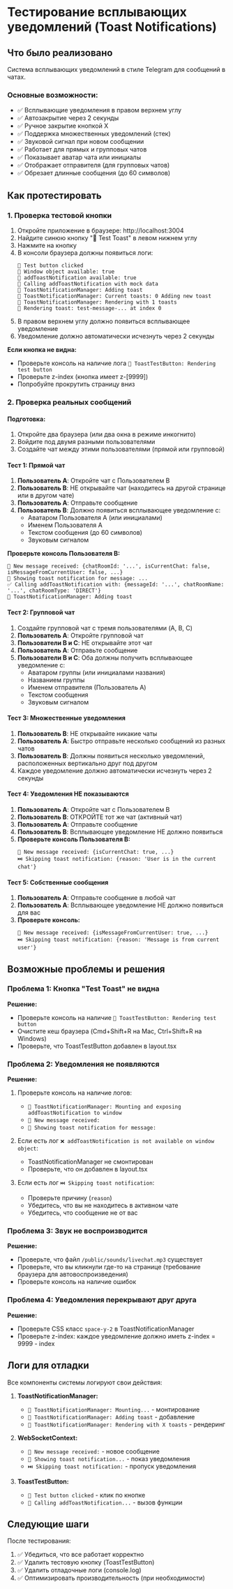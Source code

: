 # Тестирование всплывающих уведомлений (Toast Notifications)

## Что было реализовано

Система всплывающих уведомлений в стиле Telegram для сообщений в чатах.

### Основные возможности:
- ✅ Всплывающие уведомления в правом верхнем углу
- ✅ Автозакрытие через 2 секунды
- ✅ Ручное закрытие кнопкой X
- ✅ Поддержка множественных уведомлений (стек)
- ✅ Звуковой сигнал при новом сообщении
- ✅ Работает для прямых и групповых чатов
- ✅ Показывает аватар чата или инициалы
- ✅ Отображает отправителя (для групповых чатов)
- ✅ Обрезает длинные сообщения (до 60 символов)

## Как протестировать

### 1. Проверка тестовой кнопки

1. Откройте приложение в браузере: http://localhost:3004
2. Найдите синюю кнопку "🧪 Test Toast" в левом нижнем углу
3. Нажмите на кнопку
4. В консоли браузера должны появиться логи:
   ```
   🧪 Test button clicked
   🧪 Window object available: true
   🧪 addToastNotification available: true
   🧪 Calling addToastNotification with mock data
   🎨 ToastNotificationManager: Adding toast
   🎨 ToastNotificationManager: Current toasts: 0 Adding new toast
   🎨 ToastNotificationManager: Rendering with 1 toasts
   🎨 Rendering toast: test-message-... at index 0
   ```
5. В правом верхнем углу должно появиться всплывающее уведомление
6. Уведомление должно автоматически исчезнуть через 2 секунды

**Если кнопка не видна:**
- Проверьте консоль на наличие лога `🎨 ToastTestButton: Rendering test button`
- Проверьте z-index (кнопка имеет z-[9999])
- Попробуйте прокрутить страницу вниз

### 2. Проверка реальных сообщений

#### Подготовка:
1. Откройте два браузера (или два окна в режиме инкогнито)
2. Войдите под двумя разными пользователями
3. Создайте чат между этими пользователями (прямой или групповой)

#### Тест 1: Прямой чат
1. **Пользователь A**: Откройте чат с Пользователем B
2. **Пользователь B**: НЕ открывайте чат (находитесь на другой странице или в другом чате)
3. **Пользователь A**: Отправьте сообщение
4. **Пользователь B**: Должно появиться всплывающее уведомление с:
   - Аватаром Пользователя A (или инициалами)
   - Именем Пользователя A
   - Текстом сообщения (до 60 символов)
   - Звуковым сигналом

**Проверьте консоль Пользователя B:**
```
📩 New message received: {chatRoomId: '...', isCurrentChat: false, isMessageFromCurrentUser: false, ...}
🔔 Showing toast notification for message: ...
✅ Calling addToastNotification with: {messageId: '...', chatRoomName: '...', chatRoomType: 'DIRECT'}
🎨 ToastNotificationManager: Adding toast
```

#### Тест 2: Групповой чат
1. Создайте групповой чат с тремя пользователями (A, B, C)
2. **Пользователь A**: Откройте групповой чат
3. **Пользователи B и C**: НЕ открывайте этот чат
4. **Пользователь A**: Отправьте сообщение
5. **Пользователи B и C**: Оба должны получить всплывающее уведомление с:
   - Аватаром группы (или инициалами названия)
   - Названием группы
   - Именем отправителя (Пользователь A)
   - Текстом сообщения
   - Звуковым сигналом

#### Тест 3: Множественные уведомления
1. **Пользователь B**: НЕ открывайте никакие чаты
2. **Пользователь A**: Быстро отправьте несколько сообщений из разных чатов
3. **Пользователь B**: Должны появиться несколько уведомлений, расположенных вертикально друг под другом
4. Каждое уведомление должно автоматически исчезнуть через 2 секунды

#### Тест 4: Уведомления НЕ показываются
1. **Пользователь A**: Откройте чат с Пользователем B
2. **Пользователь B**: ОТКРОЙТЕ тот же чат (активный чат)
3. **Пользователь A**: Отправьте сообщение
4. **Пользователь B**: Всплывающее уведомление НЕ должно появиться
5. **Проверьте консоль Пользователя B:**
   ```
   📩 New message received: {isCurrentChat: true, ...}
   ⏭️ Skipping toast notification: {reason: 'User is in the current chat'}
   ```

#### Тест 5: Собственные сообщения
1. **Пользователь A**: Отправьте сообщение в любой чат
2. **Пользователь A**: Всплывающее уведомление НЕ должно появиться для вас
3. **Проверьте консоль:**
   ```
   📩 New message received: {isMessageFromCurrentUser: true, ...}
   ⏭️ Skipping toast notification: {reason: 'Message is from current user'}
   ```

## Возможные проблемы и решения

### Проблема 1: Кнопка "Test Toast" не видна
**Решение:**
- Проверьте консоль на наличие `🎨 ToastTestButton: Rendering test button`
- Очистите кеш браузера (Cmd+Shift+R на Mac, Ctrl+Shift+R на Windows)
- Проверьте, что ToastTestButton добавлен в layout.tsx

### Проблема 2: Уведомления не появляются
**Решение:**
1. Проверьте консоль на наличие логов:
   - `🎨 ToastNotificationManager: Mounting and exposing addToastNotification to window`
   - `📩 New message received:`
   - `🔔 Showing toast notification for message:`

2. Если есть лог `❌ addToastNotification is not available on window object`:
   - ToastNotificationManager не смонтирован
   - Проверьте, что он добавлен в layout.tsx

3. Если есть лог `⏭️ Skipping toast notification`:
   - Проверьте причину (`reason`)
   - Убедитесь, что вы не находитесь в активном чате
   - Убедитесь, что сообщение не от вас

### Проблема 3: Звук не воспроизводится
**Решение:**
- Проверьте, что файл `/public/sounds/livechat.mp3` существует
- Проверьте, что вы кликнули где-то на странице (требование браузера для автовоспроизведения)
- Проверьте консоль на наличие ошибок

### Проблема 4: Уведомления перекрывают друг друга
**Решение:**
- Проверьте CSS класс `space-y-2` в ToastNotificationManager
- Проверьте z-index: каждое уведомление должно иметь z-index = 9999 - index

## Логи для отладки

Все компоненты системы логируют свои действия:

1. **ToastNotificationManager:**
   - `🎨 ToastNotificationManager: Mounting...` - монтирование
   - `🎨 ToastNotificationManager: Adding toast` - добавление
   - `🎨 ToastNotificationManager: Rendering with X toasts` - рендеринг

2. **WebSocketContext:**
   - `📩 New message received:` - новое сообщение
   - `🔔 Showing toast notification...` - показ уведомления
   - `⏭️ Skipping toast notification:` - пропуск уведомления

3. **ToastTestButton:**
   - `🧪 Test button clicked` - клик по кнопке
   - `🧪 Calling addToastNotification...` - вызов функции

## Следующие шаги

После тестирования:
1. ✅ Убедиться, что все работает корректно
2. ✅ Удалить тестовую кнопку (ToastTestButton)
3. ✅ Удалить отладочные логи (console.log)
4. ✅ Оптимизировать производительность (при необходимости)

